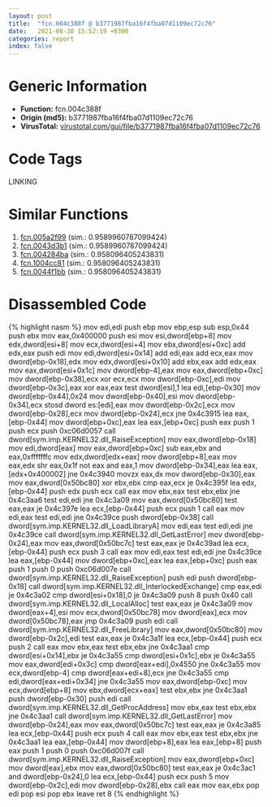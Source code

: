 ```yaml
---
layout: post
title:  "fcn.004c388f @ b3771987fba16f4fba07d1109ec72c76"
date:   2021-08-30 15:52:19 +0300
categories: report
index: false
---
```


# Generic Information
- **Function:** fcn.004c388f
- **Origin (md5):** b3771987fba16f4fba07d1109ec72c76
- **VirusTotal:** [virustotal.com/gui/file/b3771987fba16f4fba07d1109ec72c76][virustotal_ref]

# Code Tags
<span class="tag" id="LINKING">LINKING</span>


# Similar Functions

1. [fcn.005a2f99][similar_1_ref] (sim.: 0.9589960787099424)
2. [fcn.0043d3b1][similar_2_ref] (sim.: 0.9589960787099424)
3. [fcn.004284ba][similar_3_ref] (sim.: 0.958096405243831)
4. [fcn.1004cc81][similar_4_ref] (sim.: 0.958096405243831)
5. [fcn.0044f1bb][similar_5_ref] (sim.: 0.958096405243831)


# Disassembled Code

{% highlight nasm %}
mov edi,edi
push ebp
mov ebp,esp
sub esp,0x44
push ebx
mov eax,0x400000
push esi
mov esi,dword[ebp+8]
mov edx,dword[esi+8]
mov ecx,dword[esi+4]
mov ebx,dword[esi+0xc]
add edx,eax
push edi
mov edi,dword[esi+0x14]
add edi,eax
add ecx,eax
mov dword[ebp-0x18],edx
mov edx,dword[esi+0x10]
add ebx,eax
add edx,eax
mov eax,dword[esi+0x1c]
mov dword[ebp-4],eax
mov eax,dword[ebp+0xc]
mov dword[ebp-0x38],ecx
xor ecx,ecx
mov dword[ebp-0xc],edi
mov dword[ebp-0x3c],eax
xor eax,eax
test dword[esi],1
lea edi,[ebp-0x30]
mov dword[ebp-0x44],0x24
mov dword[ebp-0x40],esi
mov dword[ebp-0x34],ecx
stosd dword es:[edi],eax
mov dword[ebp-0x2c],ecx
mov dword[ebp-0x28],ecx
mov dword[ebp-0x24],ecx
jne 0x4c3915
lea eax,[ebp-0x44]
mov dword[ebp+0xc],eax
lea eax,[ebp+0xc]
push eax
push 1
push ecx
push 0xc06d0057
call dword[sym.imp.KERNEL32.dll_RaiseException]
mov eax,dword[ebp-0x18]
mov edi,dword[eax]
mov eax,dword[ebp+0xc]
sub eax,ebx
and eax,0xfffffffc
mov edx,dword[edx+eax]
mov dword[ebp+8],eax
mov eax,edx
shr eax,0x1f
not eax
and eax,1
mov dword[ebp-0x34],eax
lea eax,[edx+0x400002]
jne 0x4c3940
movzx eax,dx
mov dword[ebp-0x30],eax
mov eax,dword[0x50bc80]
xor ebx,ebx
cmp eax,ecx
je 0x4c395f
lea edx,[ebp-0x44]
push edx
push ecx
call eax
mov ebx,eax
test ebx,ebx
jne 0x4c3aa6
test edi,edi
jne 0x4c3a09
mov eax,dword[0x50bc80]
test eax,eax
je 0x4c397e
lea ecx,[ebp-0x44]
push ecx
push 1
call eax
mov edi,eax
test edi,edi
jne 0x4c39ce
push dword[ebp-0x38]
call dword[sym.imp.KERNEL32.dll_LoadLibraryA]
mov edi,eax
test edi,edi
jne 0x4c39ce
call dword[sym.imp.KERNEL32.dll_GetLastError]
mov dword[ebp-0x24],eax
mov eax,dword[0x50bc7c]
test eax,eax
je 0x4c39ad
lea ecx,[ebp-0x44]
push ecx
push 3
call eax
mov edi,eax
test edi,edi
jne 0x4c39ce
lea eax,[ebp-0x44]
mov dword[ebp+0xc],eax
lea eax,[ebp+0xc]
push eax
push 1
push 0
push 0xc06d007e
call dword[sym.imp.KERNEL32.dll_RaiseException]
push edi
push dword[ebp-0x18]
call dword[sym.imp.KERNEL32.dll_InterlockedExchange]
cmp eax,edi
je 0x4c3a02
cmp dword[esi+0x18],0
je 0x4c3a09
push 8
push 0x40
call dword[sym.imp.KERNEL32.dll_LocalAlloc]
test eax,eax
je 0x4c3a09
mov dword[eax+4],esi
mov ecx,dword[0x50bc78]
mov dword[eax],ecx
mov dword[0x50bc78],eax
jmp 0x4c3a09
push edi
call dword[sym.imp.KERNEL32.dll_FreeLibrary]
mov eax,dword[0x50bc80]
mov dword[ebp-0x2c],edi
test eax,eax
je 0x4c3a1f
lea ecx,[ebp-0x44]
push ecx
push 2
call eax
mov ebx,eax
test ebx,ebx
jne 0x4c3aa1
cmp dword[esi+0x14],ebx
je 0x4c3a55
cmp dword[esi+0x1c],ebx
je 0x4c3a55
mov eax,dword[edi+0x3c]
cmp dword[eax+edi],0x4550
jne 0x4c3a55
mov ecx,dword[ebp-4]
cmp dword[eax+edi+8],ecx
jne 0x4c3a55
cmp edi,dword[eax+edi+0x34]
jne 0x4c3a55
mov eax,dword[ebp-0xc]
mov ecx,dword[ebp+8]
mov ebx,dword[ecx+eax]
test ebx,ebx
jne 0x4c3aa1
push dword[ebp-0x30]
push edi
call dword[sym.imp.KERNEL32.dll_GetProcAddress]
mov ebx,eax
test ebx,ebx
jne 0x4c3aa1
call dword[sym.imp.KERNEL32.dll_GetLastError]
mov dword[ebp-0x24],eax
mov eax,dword[0x50bc7c]
test eax,eax
je 0x4c3a85
lea ecx,[ebp-0x44]
push ecx
push 4
call eax
mov ebx,eax
test ebx,ebx
jne 0x4c3aa1
lea eax,[ebp-0x44]
mov dword[ebp+8],eax
lea eax,[ebp+8]
push eax
push 1
push 0
push 0xc06d007f
call dword[sym.imp.KERNEL32.dll_RaiseException]
mov eax,dword[ebp+0xc]
mov dword[eax],ebx
mov eax,dword[0x50bc80]
test eax,eax
je 0x4c3ac1
and dword[ebp-0x24],0
lea ecx,[ebp-0x44]
push ecx
push 5
mov dword[ebp-0x2c],edi
mov dword[ebp-0x28],ebx
call eax
mov eax,ebx
pop edi
pop esi
pop ebx
leave
ret 8
{% endhighlight %}


[similar_1_ref]: /report/fcn.005a2f99@c60344b51fa39a329b92557d24ff7670
[similar_2_ref]: /report/fcn.0043d3b1@a1c6b07868a0eea8f4ee5a872aa71909
[similar_3_ref]: /report/fcn.004284ba@44e1ffcf4e71f4505c09d520fd75f1e4
[similar_4_ref]: /report/fcn.1004cc81@481b545f5c18f2fce1caac67ddc419e8
[similar_5_ref]: /report/fcn.0044f1bb@7b00dd8f2abf54a73bfb09681334ff78
[virustotal_ref]: https://www.virustotal.com/gui/file/b3771987fba16f4fba07d1109ec72c76